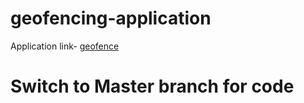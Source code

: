 # geofencing-application
Application link- [geofence](https://sumit-geofencing-application.netlify.app/)
# Switch to Master branch for code
